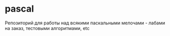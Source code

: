 pascal
======

Репозиторий для работы над всякими паскальными мелочами - лабами на заказ, тестовыми алгоритмами, etc